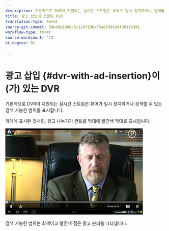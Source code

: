 ```yaml
---
description: 기본적으로 DVR이 지원되는 실시간 스트림은 뷰어가 일시 정지하거나 검색할 수 있는 검색 가능한 범위를 표시합니다.
title: 광고 삽입이 포함된 DVR
translation-type: tm+mt
source-git-commit: 89bdda1d4bd5c126f19ba75a819942df901183d1
workflow-type: tm+mt
source-wordcount: '73'
ht-degree: 0%

---
```



# 광고 삽입 {#dvr-with-ad-insertion}이(가) 있는 DVR

기본적으로 DVR이 지원되는 실시간 스트림은 뷰어가 일시 정지하거나 검색할 수 있는 검색 가능한 범위를 표시합니다.

아래에 표시된 것처럼, 광고 나누기가 컨트롤 막대에 빨간색 막대로 표시됩니다.

<!--<a id="fig_720DD22D2318485EAB4BEA55C30D5ECF"></a>-->

![](assets/dvr-with-ads.jpg)

검색 가능한 범위는 회색이고 빨간색 점은 광고 분리를 나타냅니다.
